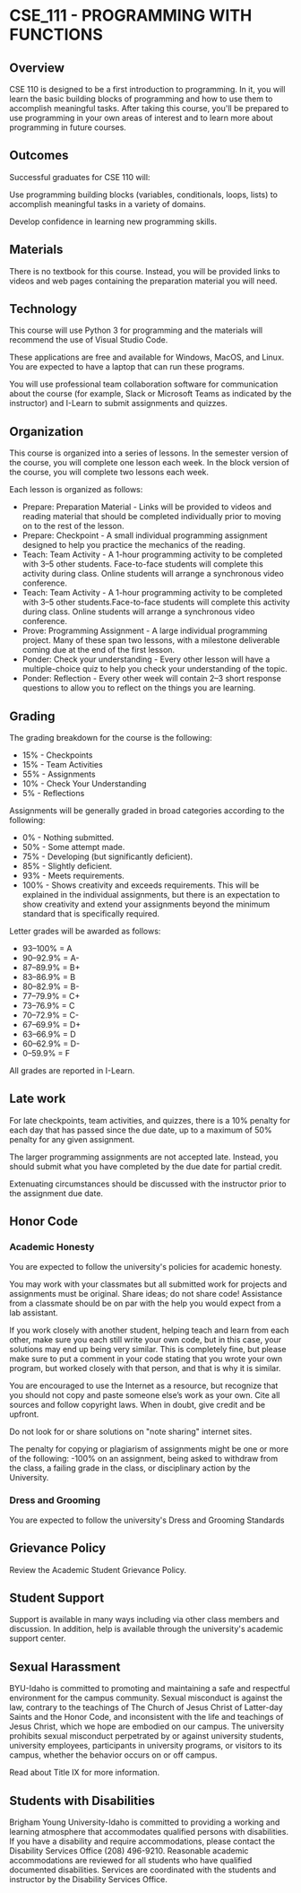 # CSE_111 - PROGRAMMING WITH FUNCTIONS

## Overview

CSE 110 is designed to be a first introduction to programming. In it, you will learn the basic building blocks of programming and how to use them to accomplish meaningful tasks. After taking this course, you'll be prepared to use programming in your own areas of interest and to learn more about programming in future courses.

## Outcomes

Successful graduates for CSE 110 will:

Use programming building blocks (variables, conditionals, loops, lists) to accomplish meaningful tasks in a variety of domains.

Develop confidence in learning new programming skills.

## Materials
There is no textbook for this course. Instead, you will be provided links to videos and web pages containing the preparation material you will need.

## Technology
This course will use Python 3 for programming and the materials will recommend the use of Visual Studio Code.

These applications are free and available for Windows, MacOS, and Linux. You are expected to have a laptop that can run these programs.

You will use professional team collaboration software for communication about the course (for example, Slack or Microsoft Teams as indicated by the instructor) and I-Learn to submit assignments and quizzes.

## Organization
This course is organized into a series of lessons. In the semester version of the course, you will complete one lesson each week. In the block version of the course, you will complete two lessons each week.

Each lesson is organized as follows:

<ul>
    <li>Prepare: Preparation Material - Links will be provided to videos and reading material 
    that should be completed individually prior to moving on to the rest of the lesson.</li>
    <li>Prepare: Checkpoint - A small individual programming assignment designed to help you 
    practice the mechanics of the reading.</li>
    <li>Teach: Team Activity - A 1-hour programming activity to be completed with 3–5 other 
    students. Face-to-face students will complete this activity during class. Online students will 
    arrange a synchronous video conference.</li>
    <li>Teach: Team Activity - A 1-hour programming activity to be completed with 3–5 other 
    students.Face-to-face students will complete this activity during class. Online students will 
    arrange a synchronous video conference.</li>
    <li>Prove: Programming Assignment - A large individual programming project. Many of these 
    span two lessons, with a milestone deliverable coming due at the end of the first lesson.</li>
    <li>Ponder: Check your understanding - Every other lesson will have a multiple-choice 
    quiz to help you check your understanding of the topic.</li>
    <li>Ponder: Reflection - Every other week will contain 2–3 short response questions to allow you to reflect on the things you are learning.</li>
</ul>

## Grading
The grading breakdown for the course is the following:
<ul>
    <li>15% - Checkpoints</li>
    <li>15% - Team Activities</li>
    <li>55% - Assignments</li>
    <li>10% - Check Your Understanding</li>
    <li>5% - Reflections</li>
</ul>

Assignments will be generally graded in broad categories according to the following:

<ul>
    <li>0% - Nothing submitted.</li>
    <li>50% - Some attempt made.</li>
    <li>75% - Developing (but significantly deficient).</li>
    <li>85% - Slightly deficient.</li>
    <li>93% - Meets requirements.</li>
    <li>100% - Shows creativity and exceeds requirements. This will be explained in the 
    individual assignments, but there is an expectation to show creativity and extend your 
    assignments beyond the minimum standard that is specifically required.</li>
</ul>

Letter grades will be awarded as follows:

<ul>
    <li>93–100% = A</li>
    <li>90–92.9% = A-</li>
    <li>87–89.9% = B+</li>
    <li>83–86.9% = B</li>
    <li>80–82.9% = B-</li>
    <li>77–79.9% = C+</li>
    <li>73–76.9% = C</li>
    <li>70–72.9% = C-</li>
    <li>67–69.9% = D+</li>
    <li>63–66.9% = D</li>
    <li>60–62.9% = D-</li>
    <li>0–59.9% = F</li>
</ul>

All grades are reported in I-Learn.

## Late work
For late checkpoints, team activities, and quizzes, there is a 10% penalty for each day that has passed since the due date, up to a maximum of 50% penalty for any given assignment.

The larger programming assignments are not accepted late. Instead, you should submit what you have completed by the due date for partial credit.

Extenuating circumstances should be discussed with the instructor prior to the assignment due date.

## Honor Code
### Academic Honesty
You are expected to follow the university's policies for academic honesty.

You may work with your classmates but all submitted work for projects and assignments must be original. Share ideas; do not share code! Assistance from a classmate should be on par with the help you would expect from a lab assistant.

If you work closely with another student, helping teach and learn from each other, make sure you each still write your own code, but in this case, your solutions may end up being very similar. This is completely fine, but please make sure to put a comment in your code stating that you wrote your own program, but worked closely with that person, and that is why it is similar.

You are encouraged to use the Internet as a resource, but recognize that you should not copy and paste someone else’s work as your own. Cite all sources and follow copyright laws. When in doubt, give credit and be upfront.

Do not look for or share solutions on "note sharing" internet sites.

The penalty for copying or plagiarism of assignments might be one or more of the following: -100% on an assignment, being asked to withdraw from the class, a failing grade in the class, or disciplinary action by the University.

### Dress and Grooming
You are expected to follow the university's Dress and Grooming Standards

## Grievance Policy
Review the Academic Student Grievance Policy.

## Student Support
Support is available in many ways including via other class members and discussion. In addition, help is available through the university's academic support center.

## Sexual Harassment
BYU-Idaho is committed to promoting and maintaining a safe and respectful environment for the campus community. Sexual misconduct is against the law, contrary to the teachings of The Church of Jesus Christ of Latter-day Saints and the Honor Code, and inconsistent with the life and teachings of Jesus Christ, which we hope are embodied on our campus. The university prohibits sexual misconduct perpetrated by or against university students, university employees, participants in university programs, or visitors to its campus, whether the behavior occurs on or off campus.

Read about Title IX for more information.

## Students with Disabilities
Brigham Young University-Idaho is committed to providing a working and learning atmosphere that accommodates qualified persons with disabilities. If you have a disability and require accommodations, please contact the Disability Services Office (208) 496-9210. Reasonable academic accommodations are reviewed for all students who have qualified documented disabilities. Services are coordinated with the students and instructor by the Disability Services Office.
